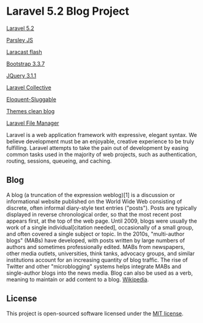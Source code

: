# Laravel 5.2 Blog Project

[Laravel 5.2](https://laravel.com/docs/5.2/)

[Parsley JS](https://github.com/guillaumepotier/Parsley.js/)

[Laracast flash](https://github.com/laracasts/flash)

[Bootstrap 3.3.7](http://getbootstrap.com/)

[JQuery 3.1.1](https://github.com/jquery/jquery/tree/3.1.1)

[Laravel Collective](https://laravelcollective.com/docs/5.2/html)

[Eloquent-Sluggable](https://github.com/cviebrock/eloquent-sluggable)

[Themes clean blog](https://startbootstrap.com/template-overviews/clean-blog/)

[Laravel File Manager](https://github.com/UniSharp/laravel-filemanager) 

Laravel is a web application framework with expressive, elegant syntax. We believe development must be an enjoyable, creative experience to be truly fulfilling. Laravel attempts to take the pain out of development by easing common tasks used in the majority of web projects, such as authentication, routing, sessions, queueing, and caching.


##  Blog

A blog (a truncation of the expression weblog)[1] is a discussion or informational website published on the World Wide Web consisting of discrete, often informal diary-style text entries ("posts"). Posts are typically displayed in reverse chronological order, so that the most recent post appears first, at the top of the web page. Until 2009, blogs were usually the work of a single individual[citation needed], occasionally of a small group, and often covered a single subject or topic. In the 2010s, "multi-author blogs" (MABs) have developed, with posts written by large numbers of authors and sometimes professionally edited. MABs from newspapers, other media outlets, universities, think tanks, advocacy groups, and similar institutions account for an increasing quantity of blog traffic. The rise of Twitter and other "microblogging" systems helps integrate MABs and single-author blogs into the news media. Blog can also be used as a verb, meaning to maintain or add content to a blog. [Wikipedia](https://en.wikipedia.org/wiki/Blog).

## License

This project is open-sourced software licensed under the [MIT license](http://opensource.org/licenses/MIT).
